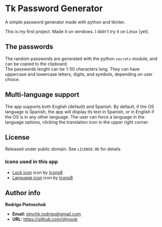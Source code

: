 # Tk Password Generator
 A simple password generator made with python and tkinter.

 This is my first project. Made it on windows. I didn't try it on Linux (yet).

## The passwords
 The random passwords are generated with the python `secrets` module, and can be copied to the clipboard.  
 The passwords lenght can be 1-50 characters long. They can have uppercase and lowercase letters, digits, and symbols, depending on user choice.

## Multi-language support
The app supports both English (default) and Spanish. By default, if the OS language is Spanish, the app will display its text in Spanish, or in English if the OS is in any other language. The user can force a language in the language options, clicking the translation icon in the upper right corner.

## License
 Released under public domain. See `LICENSE.MD` for details

### Icons used in this app
+ <a target="_blank" href="/icons/set/lock--v1">Lock icon</a> icon by <a target="_blank" href="https://icons8.com">Icons8</a>
+ <a target="_blank" href="/icons/set/language">Language icon</a> icon by <a target="_blank" href="https://icons8.com">Icons8</a>

## Author info
**Rodrigo Pietnechuk**
+ **Email:** ptnchk.rodrigo@gmail.com
+ **URL:** https://github.com/ghnoob